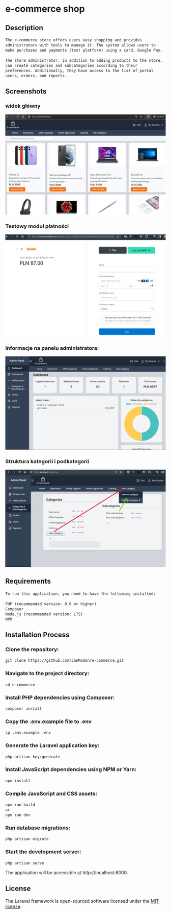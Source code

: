
# e-commerce shop

## Description
    The e-commerce store offers users easy shopping and provides administrators with tools to manage it. The system allows users to make purchases and payments (test platform) using a card, Google Pay.

    The store administrator, in addition to adding products to the store, can create categories and subcategories according to their preferences. Additionally, they have access to the list of portal users, orders, and reports.


## Screenshots

### widok główny
![The user has access to products available in the store divided into categories and subcategories](./screenshots/home.png) 

### Testowy moduł płatności
![External test payment page](./screenshots/pay.png)

### Informacje na panelu administratora:
![The administrator has access to the most important information on the main page](./screenshots/dashboard.png)

### Struktura kategorii i podkategorii
![The administrator adds/edits/deletes categories and subcategories](./screenshots/category.png)


## Requirements
    To run this application, you need to have the following installed:

    PHP (recommended version: 8.0 or higher)
    Composer
    Node.js (recommended version: LTS)
    NPM

## Installation Process


### Clone the repository:

    git clone https://github.com/JanMadon/e-commerce.git

### Navigate to the project directory:

    cd e-commerce

### Install PHP dependencies using Composer:
    composer install

### Copy the .env.example file to .env 
    cp .env.example .env

### Generate the Laravel application key:
    php artisan key:generate

### Install JavaScript dependencies using NPM or Yarn:
    npm install

### Compile JavaScript and CSS assets:
    npm run build
    or
    npm run dev

### Run database migrations:
    php artisan migrate

### Start the development server:
    php artisan serve

The application will be accessible at http://localhost:8000.



## License

The Laravel framework is open-sourced software licensed under the [MIT license](https://opensource.org/licenses/MIT).
